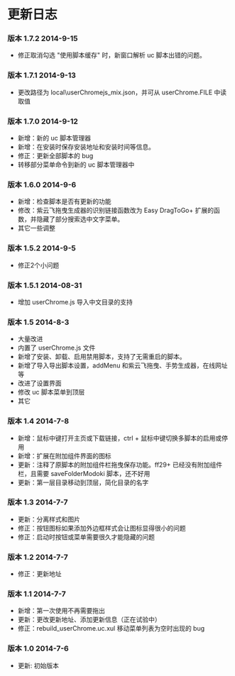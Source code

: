更新日志
========

### 版本 1.7.2 2014-9-15

* 修正取消勾选 "使用脚本缓存" 时，新窗口解析 uc 脚本出错的问题。

### 版本 1.7.1 2014-9-13

* 更改路径为 local\userChromejs_mix.json，并可从 userChrome.FILE 中读取值

### 版本 1.7.0 2014-9-12

* 新增：新的 uc 脚本管理器
* 新增：在安装时保存安装地址和安装时间等信息。
* 修正：更新全部脚本的 bug
* 转移部分菜单命令到新的 uc 脚本管理器中

### 版本 1.6.0 2014-9-6

* 新增：检查脚本是否有更新的功能
* 修改：紫云飞拖曳生成器的识别链接函数改为 Easy DragToGo+ 扩展的函数，并隐藏了部分搜索选中文字菜单。
* 其它一些调整

### 版本 1.5.2 2014-9-5

* 修正2个小问题

### 版本 1.5.1 2014-08-31

* 增加 userChrome.js 导入中文目录的支持

### 版本 1.5 2014-8-3

* 大量改进
* 内置了 userChrome.js 文件
* 新增了安装、卸载、启用禁用脚本，支持了无需重启的脚本。
* 新增了导入导出脚本设置，addMenu 和紫云飞拖曳、手势生成器，在线网址等
* 改进了设置界面
* 修改 uc 脚本菜单到顶层
* 其它

### 版本 1.4 2014-7-8

* 新增：鼠标中键打开主页或下载链接，ctrl + 鼠标中键切换多脚本的启用或停用
* 新增：扩展在附加组件界面的图标
* 更新：注释了原脚本的附加组件栏拖曳保存功能。ff29+ 已经没有附加组件栏，且需要 saveFolderModoki 脚本，还不好用
* 更新：第一层目录移动到顶层，简化目录的名字

### 版本 1.3 2014-7-7

* 更新：分离样式和图片
* 修正：按钮图标如果添加外边框样式会让图标显得很小的问题
* 修正：启动时按钮或菜单需要很久才能隐藏的问题

### 版本 1.2 2014-7-7

* 修正：更新地址

### 版本 1.1 2014-7-7

* 新增：第一次使用不再需要拖出
* 更新：更改更新地址、添加更新信息（正在试验中）
* 修正：rebuild\_userChrome.uc.xul 移动菜单列表为空时出现的 bug

### 版本 1.0 2014-7-6

* 更新: 初始版本